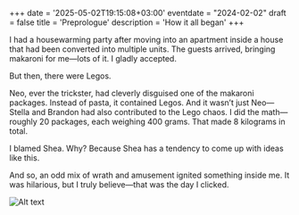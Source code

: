 +++
date = '2025-05-02T19:15:08+03:00'
eventdate = "2024-02-02"
draft = false
title = 'Preprologue'
description = 'How it all began'
+++

I had a housewarming party after moving into an apartment inside a house that had been converted into multiple units. The guests arrived, bringing makaroni for me—lots of it. I gladly accepted.

But then, there were Legos.

Neo, ever the trickster, had cleverly disguised one of the makaroni packages. Instead of pasta, it contained Legos. And it wasn’t just Neo—Stella and Brandon had also contributed to the Lego chaos. I did the math—roughly 20 packages, each weighing 400 grams. That made 8 kilograms in total.

I blamed Shea. Why? Because Shea has a tendency to come up with ideas like this.

And so, an odd mix of wrath and amusement ignited something inside me. It was hilarious, but I truly believe—that was the day I clicked.

![Alt text](/images/legotPussissa.jpg)

